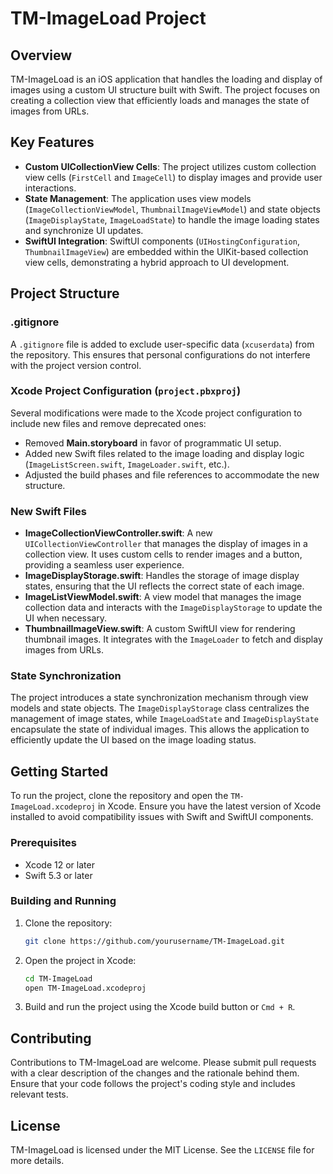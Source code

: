 # TM-ImageLoad Project

## Overview

TM-ImageLoad is an iOS application that handles the loading and display of images using a custom UI structure built with Swift. The project focuses on creating a collection view that efficiently loads and manages the state of images from URLs.

## Key Features

- **Custom UICollectionView Cells**: The project utilizes custom collection view cells (`FirstCell` and `ImageCell`) to display images and provide user interactions.
- **State Management**: The application uses view models (`ImageCollectionViewModel`, `ThumbnailImageViewModel`) and state objects (`ImageDisplayState`, `ImageLoadState`) to handle the image loading states and synchronize UI updates.
- **SwiftUI Integration**: SwiftUI components (`UIHostingConfiguration`, `ThumbnailImageView`) are embedded within the UIKit-based collection view cells, demonstrating a hybrid approach to UI development.

## Project Structure

### .gitignore
A `.gitignore` file is added to exclude user-specific data (`xcuserdata`) from the repository. This ensures that personal configurations do not interfere with the project version control.

### Xcode Project Configuration (`project.pbxproj`)
Several modifications were made to the Xcode project configuration to include new files and remove deprecated ones:
- Removed **Main.storyboard** in favor of programmatic UI setup.
- Added new Swift files related to the image loading and display logic (`ImageListScreen.swift`, `ImageLoader.swift`, etc.).
- Adjusted the build phases and file references to accommodate the new structure.

### New Swift Files

- **ImageCollectionViewController.swift**: A new `UICollectionViewController` that manages the display of images in a collection view. It uses custom cells to render images and a button, providing a seamless user experience.
- **ImageDisplayStorage.swift**: Handles the storage of image display states, ensuring that the UI reflects the correct state of each image.
- **ImageListViewModel.swift**: A view model that manages the image collection data and interacts with the `ImageDisplayStorage` to update the UI when necessary.
- **ThumbnailImageView.swift**: A custom SwiftUI view for rendering thumbnail images. It integrates with the `ImageLoader` to fetch and display images from URLs.

### State Synchronization
The project introduces a state synchronization mechanism through view models and state objects. The `ImageDisplayStorage` class centralizes the management of image states, while `ImageLoadState` and `ImageDisplayState` encapsulate the state of individual images. This allows the application to efficiently update the UI based on the image loading status.

## Getting Started

To run the project, clone the repository and open the `TM-ImageLoad.xcodeproj` in Xcode. Ensure you have the latest version of Xcode installed to avoid compatibility issues with Swift and SwiftUI components.

### Prerequisites
- Xcode 12 or later
- Swift 5.3 or later

### Building and Running
1. Clone the repository:
    ```sh
    git clone https://github.com/yourusername/TM-ImageLoad.git
    ```
2. Open the project in Xcode:
    ```sh
    cd TM-ImageLoad
    open TM-ImageLoad.xcodeproj
    ```
3. Build and run the project using the Xcode build button or `Cmd + R`.

## Contributing

Contributions to TM-ImageLoad are welcome. Please submit pull requests with a clear description of the changes and the rationale behind them. Ensure that your code follows the project's coding style and includes relevant tests.

## License

TM-ImageLoad is licensed under the MIT License. See the `LICENSE` file for more details.
